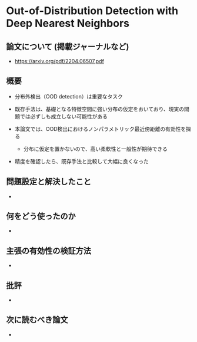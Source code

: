 # Out-of-Distribution Detection with Deep Nearest Neighbors

## 論文について (掲載ジャーナルなど)
- https://arxiv.org/pdf/2204.06507.pdf

## 概要
- 分布外検出（OOD detection）は重要なタスク
- 既存手法は、基礎となる特徴空間に強い分布の仮定をおいており、現実の問題では必ずしも成立しない可能性がある
- 本論文では、OOD検出におけるノンパラメトリック最近傍距離の有効性を探る
    - 分布に仮定を置かないので、高い柔軟性と一般性が期待できる

- 精度を確認したら、既存手法と比較して大幅に良くなった

## 問題設定と解決したこと
- 

## 何をどう使ったのか
- 

## 主張の有効性の検証方法
- 

## 批評
- 

## 次に読むべき論文
- 
